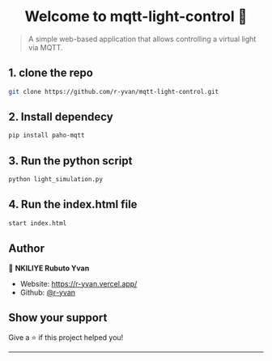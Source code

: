 <h1 align="center">Welcome to mqtt-light-control 👋</h1>

> A simple web-based application that allows controlling a virtual light via MQTT.

## 1. clone the repo

```sh
git clone https://github.com/r-yvan/mqtt-light-control.git
```

## 2. Install dependecy

```sh
pip install paho-mqtt
```

## 3. Run the python script

```sh
python light_simulation.py
```

## 4. Run the index.html file

```sh
start index.html
```

## Author

👤 **NKILIYE Rubuto Yvan**

- Website: https://r-yvan.vercel.app/
- Github: [@r-yvan](https://github.com/Paulin-NIYOBYOSE)

## Show your support

Give a ⭐️ if this project helped you!

---
